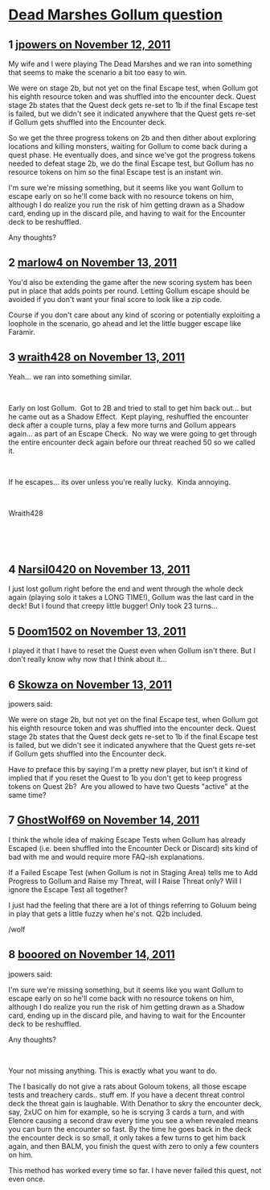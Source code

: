 # [Dead Marshes Gollum question](https://community.fantasyflightgames.com/topic/56205-dead-marshes-gollum-question/)

## 1 [jpowers on November 12, 2011](https://community.fantasyflightgames.com/topic/56205-dead-marshes-gollum-question/?do=findComment&comment=555280)

My wife and I were playing The Dead Marshes and we ran into something that seems to make the scenario a bit too easy to win.

We were on stage 2b, but not yet on the final Escape test, when Gollum got his eighth resource token and was shuffled into the encounter deck. Quest stage 2b states that the Quest deck gets re-set to 1b if the final Escape test is failed, but we didn't see it indicated anywhere that the Quest gets re-set if Gollum gets shuffled into the Encounter deck.

So we get the three progress tokens on 2b and then dither about exploring locations and killing monsters, waiting for Gollum to come back during a quest phase. He eventually does, and since we've got the progress tokens needed to defeat stage 2b, we do the final Escape test, but Gollum has no resource tokens on him so the final Escape test is an instant win.

I'm sure we're missing something, but it seems like you want Gollum to escape early on so he'll come back with no resource tokens on him, although I do realize you run the risk of him getting drawn as a Shadow card, ending up in the discard pile, and having to wait for the Encounter deck to be reshuffled.

Any thoughts?

## 2 [marlow4 on November 13, 2011](https://community.fantasyflightgames.com/topic/56205-dead-marshes-gollum-question/?do=findComment&comment=555318)

You'd also be extending the game after the new scoring system has been put in place that adds points per round. Letting Gollum escape should be avoided if you don't want your final score to look like a zip code.

Course if you don't care about any kind of scoring or potentially exploiting a loophole in the scenario, go ahead and let the little bugger escape like Faramir.

## 3 [wraith428 on November 13, 2011](https://community.fantasyflightgames.com/topic/56205-dead-marshes-gollum-question/?do=findComment&comment=555321)

Yeah... we ran into something similar.

 

Early on lost Gollum.  Got to 2B and tried to stall to get him back out... but he came out as a Shadow Effect.  Kept playing, reshuffled the encounter deck after a couple turns, play a few more turns and Gollum appears again... as part of an Escape Check.  No way we were going to get through the entire encounter deck again before our threat reached 50 so we called it.

 

If he escapes... its over unless you're really lucky.  Kinda annoying.

 

Wraith428

 

 

## 4 [Narsil0420 on November 13, 2011](https://community.fantasyflightgames.com/topic/56205-dead-marshes-gollum-question/?do=findComment&comment=555330)

I just lost gollum right before the end and went through the whole deck again (playing solo it takes a LONG TIME!), Gollum was the last card in the deck! But I found that creepy little bugger! Only took 23 turns...

## 5 [Doom1502 on November 13, 2011](https://community.fantasyflightgames.com/topic/56205-dead-marshes-gollum-question/?do=findComment&comment=555365)

I played it that I have to reset the Quest even when Gollum isn't there. But I don't really know why now that I think about it...

## 6 [Skowza on November 13, 2011](https://community.fantasyflightgames.com/topic/56205-dead-marshes-gollum-question/?do=findComment&comment=555454)

jpowers said:

We were on stage 2b, but not yet on the final Escape test, when Gollum got his eighth resource token and was shuffled into the encounter deck. Quest stage 2b states that the Quest deck gets re-set to 1b if the final Escape test is failed, but we didn't see it indicated anywhere that the Quest gets re-set if Gollum gets shuffled into the Encounter deck.



Have to preface this by saying I'm a pretty new player, but isn't it kind of implied that if you reset the Quest to 1b you don't get to keep progress tokens on Quest 2b?  Are you allowed to have two Quests "active" at the same time? 

## 7 [GhostWolf69 on November 14, 2011](https://community.fantasyflightgames.com/topic/56205-dead-marshes-gollum-question/?do=findComment&comment=555607)

I think the whole idea of making Escape Tests when Gollum has already Escaped (i.e. been shuffled into the Encounter Deck or Discard) sits kind of bad with me and would require more FAQ-ish explanations.

If a Failed Escape Test (when Gollum is not in Staging Area) tells me to Add Progress to Gollum and Raise my Threat, will I Raise Threat only? Will I ignore the Escape Test all together?

I just had the feeling that there are a lot of things referring to Goluum being in play that gets a little fuzzy when he's not. Q2b included.

/wolf

## 8 [booored on November 14, 2011](https://community.fantasyflightgames.com/topic/56205-dead-marshes-gollum-question/?do=findComment&comment=555626)

jpowers said:

I'm sure we're missing something, but it seems like you want Gollum to escape early on so he'll come back with no resource tokens on him, although I do realize you run the risk of him getting drawn as a Shadow card, ending up in the discard pile, and having to wait for the Encounter deck to be reshuffled.

Any thoughts?



 

Your not missing anything. This is exactly what you want to do.

The I basically do not give a rats about Goloum tokens, all those escape tests and treachery cards.. stuff em. If you have a decent threat control deck the threat gain is laughable. With Denathor to skry the encounter deck, say, 2xUC on him for example, so he is scrying 3 cards a turn, and with Elenore causing a second draw every time you see a when revealed means you can burn the encounter so fast. By the time he goes back in the deck the encounter deck is so small, it only takes a few turns to get him back again, and then BALM, you finish the quest with zero to only a few counters on him.

This method has worked every time so far. I have never failed this quest, not even once.

